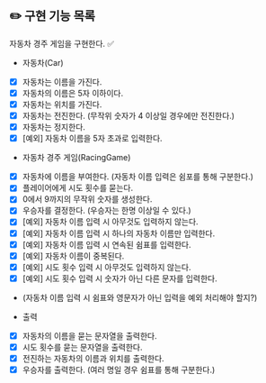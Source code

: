 ## ✏️ 구현 기능 목록

자동차 경주 게임을 구현한다. ✅

- 자동차(Car)
- [x] 자동차는 이름을 가진다.
- [x] 자동차의 이름은 5자 이하이다.
- [x] 자동차는 위치를 가진다.
- [x] 자동차는 전진한다. (무작위 숫자가 4 이상일 경우에만 전진한다.)
- [x] 자동차는 정지한다.
- [x] [예외] 자동차 이름을 5자 초과로 입력한다.

- 자동차 경주 게임(RacingGame)
- [x] 자동차에 이름을 부여한다. (자동차 이름 입력은 쉼포를 통해 구분한다.)
- [x] 플레이어에게 시도 횟수를 묻는다.
- [x] 0에서 9까지의 무작위 숫자를 생성한다.
- [x] 우승자를 결정한다. (우승자는 한명 이상일 수 있다.)
- [x] [예외] 자동차 이름 입력 시 아무것도 입력하지 않는다.
- [x] [예외] 자동차 이름 입력 시 하나의 자동차 이름만 입력한다.
- [x] [예외] 자동차 이름 입력 시 연속된 쉼표를 입력한다.
- [x] [예외] 자동차 이름이 중복된다.
- [x] [예외] 시도 횟수 입력 시 아무것도 입력하지 않는다.
- [x] [예외] 시도 횟수 입력 시 숫자가 아닌 다른 문자를 입력한다.
- (자동차 이름 입력 시 쉼표와 영문자가 아닌 입력을 예외 처리해야 할지?)
 
- 출력
- [x] 자동차의 이름을 묻는 문자열을 출력한다.
- [x] 시도 횟수를 묻는 문자열을 출력한다.
- [x] 전진하는 자동차의 이름과 위치를 출력한다.
- [x] 우승자를 출력한다. (여러 명일 경우 쉼표를 통해 구분한다.)